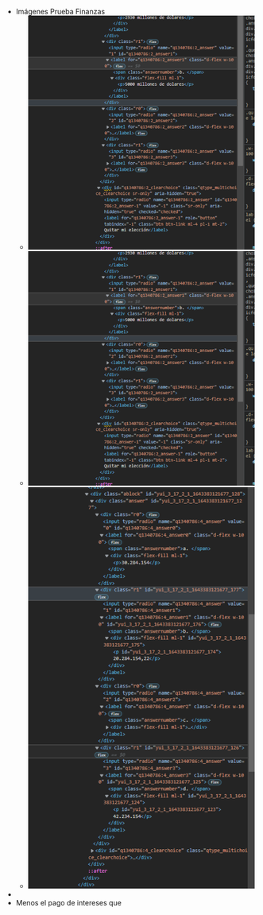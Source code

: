 - Imágenes Prueba Finanzas
	- ![image.png](../assets/image_1643384053040_0.png)
	- ![image.png](../assets/image_1643384044629_0.png)
	- ![image.png](../assets/image_1643383418226_0.png)
-
- Menos el pago de intereses que